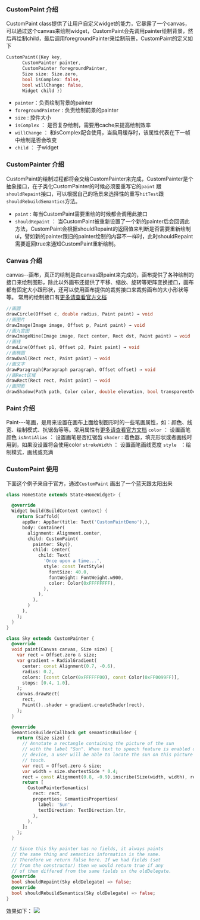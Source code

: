 ### CustomPaint 介绍
CustomPaint class提供了让用户自定义widget的能力，它暴露了一个canvas，可以通过这个canvas来绘制widget，CustomPaint会先调用painter绘制背景，然后再绘制child，最后调用foregroundPainter来绘制前景，CustomPaint的定义如下
```dart
CustomPaint({Key key, 
      CustomPainter painter,
      CustomPainter foregroundPainter,
      Size size: Size.zero, 
      bool isComplex: false, 
      bool willChange: false, 
      Widget child })
```
- `painter`：负责绘制背景的painter
- `foregroundPainter` : 负责绘制前景的painter
- `size` : 控件大小
- `isComplex` ： 是否复杂绘制，需要用cache来提高绘制效率
-  `willChange` ： 和isComplex配合使用，当启用缓存时，该属性代表在下一帧中绘制是否会改变
- `child` ： 子widget

### CustomPainter 介绍
CustomPaint的绘制过程都将会交给CustomPainter来完成，CustomPainter是个抽象接口，在子类化CustomPainter的时候必须要重写它的`paint` 跟 `shouldRepaint`接口，可以根据自己的场景来选择性的重写`hitTest`跟`shouldRebuildSemantics`方法。
- `paint` : 每当CustomPaint需要重绘的时候都会调用此接口
- `shouldRepaint` ： 当CustomPaint被重新设置了一个新的painter后会回调此方法，CustomPaint会根据shouldRepaint的返回值来判断是否需要重新绘制ui，譬如新的painter跟旧的painter绘制的内容不一样时，此时shouldRepaint需要返回true来通知CustomPaint重新绘制。

### Canvas 介绍
canvas--画布，真正的绘制是由canvas跟paint来完成的，画布提供了各种绘制的接口来绘制图形，除此以外画布还提供了平移、缩放、旋转等矩阵变换接口，画布都有固定大小跟形状，还可以使用画布提供的裁剪接口来裁剪画布的大小形状等等。
常用的绘制接口有[更多请查看官方文档]([https://api.flutter.dev/flutter/dart-ui/Canvas-class.html](https://api.flutter.dev/flutter/dart-ui/Canvas-class.html)
)
```dart
//画圆
drawCircle(Offset c, double radius, Paint paint) → void
//画图片
drawImage(Image image, Offset p, Paint paint) → void
//画九宫图
drawImageNine(Image image, Rect center, Rect dst, Paint paint) → void
//画线
drawLine(Offset p1, Offset p2, Paint paint) → void
//画椭圆
drawOval(Rect rect, Paint paint) → void
//画文字
drawParagraph(Paragraph paragraph, Offset offset) → void
//画Rect区域
drawRect(Rect rect, Paint paint) → void
//画阴影
drawShadow(Path path, Color color, double elevation, bool transparentOccluder) → void
```

### Paint 介绍
Paint---笔画，是用来设置在画布上面绘制图形时的一些笔画属性，如：颜色、线宽、绘制模式、抗锯齿等等。常用属性有[更多请查看官方文档]([https://api.flutter.dev/flutter/dart-ui/Paint-class.html](https://api.flutter.dev/flutter/dart-ui/Paint-class.html)
)
`color` ： 设置画笔颜色
`isAntiAlias` ： 设置画笔是否扛锯齿
`shader` : 着色器，填充形状或者画线时用到，如果没设置将会使用color
`strokeWidth` ： 设置画笔画线宽度
`style ` ：绘制模式，画线或充满

### CustomPaint 使用
下面这个例子来自于官方，通过`CustomPaint` 画出了一个蓝天跟太阳出来
```dart
class HomeState extends State<HomeWidget> {

  @override
  Widget build(BuildContext context) {
    return Scaffold(
      appBar: AppBar(title: Text('CustomPaintDemo'),),
      body: Container(
        alignment: Alignment.center,
        child: CustomPaint(
          painter: Sky(),
          child: Center(
            child: Text(
              'Once upon a time...',
              style: const TextStyle(
                fontSize: 40.0,
                fontWeight: FontWeight.w900,
                color: Color(0xFFFFFFFF),
              ),
            ),
          ),
        )
      ),
    );
  }
}

class Sky extends CustomPainter {
  @override
  void paint(Canvas canvas, Size size) {
    var rect = Offset.zero & size;
    var gradient = RadialGradient(
      center: const Alignment(0.7, -0.6),
      radius: 0.2,
      colors: [const Color(0xFFFFFF00), const Color(0xFF0099FF)],
      stops: [0.4, 1.0],
    );
    canvas.drawRect(
      rect,
      Paint()..shader = gradient.createShader(rect),
    );
  }

  @override
  SemanticsBuilderCallback get semanticsBuilder {
    return (Size size) {
      // Annotate a rectangle containing the picture of the sun
      // with the label "Sun". When text to speech feature is enabled on the
      // device, a user will be able to locate the sun on this picture by
      // touch.
      var rect = Offset.zero & size;
      var width = size.shortestSide * 0.4;
      rect = const Alignment(0.8, -0.9).inscribe(Size(width, width), rect);
      return [
        CustomPainterSemantics(
          rect: rect,
          properties: SemanticsProperties(
            label: 'Sun',
            textDirection: TextDirection.ltr,
          ),
        ),
      ];
    };
  }

  // Since this Sky painter has no fields, it always paints
  // the same thing and semantics information is the same.
  // Therefore we return false here. If we had fields (set
  // from the constructor) then we would return true if any
  // of them differed from the same fields on the oldDelegate.
  @override
  bool shouldRepaint(Sky oldDelegate) => false;
  @override
  bool shouldRebuildSemantics(Sky oldDelegate) => false;
}
```
效果如下：
![](https://upload-images.jianshu.io/upload_images/2829725-ae1207e03b154204.png?imageMogr2/auto-orient/strip%7CimageView2/2/w/1240)

